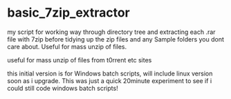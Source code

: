 # basic_7zip_extractor
my script for working way through directory tree and extracting each .rar file with 7zip before tidying up the zip files and any Sample folders you dont care about. Useful for mass unzip of files.

useful for mass unzip of files from t0rrent etc sites

this initial version is for Windows batch scripts, will include linux version soon as i upgrade. This was just a quick 20minute experiment to see if i could still code windows batch scripts!
